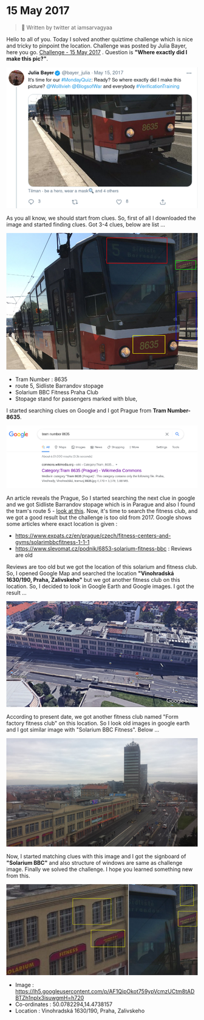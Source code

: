 # 15 May 2017

> :bookmark: Written by twitter at iamsarvagyaa

Hello to all of you. Today I solved another quiztime challenge which is nice and tricky to pinpoint the location. Challenge was posted by Julia Bayer, here you go. [Challenge - 15 May 2017](https://twitter.com/bayer_julia/status/864023752664862720) . Question is **"Where exactly did I make this pic?"**.

![](../static/15may2017/challenge.png)

As you all know, we should start from clues. So, first of all I downloaded the image and started finding clues. Got 3-4 clues, below are list ...

![](../static/15may2017/clues.png)

- Tram Number : 8635
- route 5, Sidliste Barrandov stopage
- Solarium BBC Fitness Praha Club
- Stopage stand for passengers marked with blue, 

I started searching clues on Google and I got Prague from **Tram Number-8635**.

![](../static/15may2017/tram.png)

An article reveals the Prague, So I started searching the next clue in google and we got Sidliste Barrandov stopage which is in Parague and also I found the tram's route 5 - [look at this](https://transit.navitime.com/en/cz/line/00000005). Now, it's time to search the fitness club, and we got a good result but the challenge is too old from 2017. Google shows some articles where exact location is given :

- https://www.expats.cz/en/prague/czech/fitness-centers-and-gyms/solarimbbcfitness-1-1-1
- https://www.slevomat.cz/podnik/6853-solarium-fitness-bbc : Reviews are old

Reviews are too old but we got the location of this solarium and fitness club. So, I opened Google Map and searched the location **"Vinohradská 1630/190, Praha, Zalivskeho"** but we got another fitness club on this location. So, I decided to look in Google Earth and Google images. I got the result ...

![](../static/15may2017/location.png)

According to present date, we got another fitness club named "Form factory fitness club" on this location. So I look old images in google earth and I got similar image with "Solarium BBC Fitness". Below ...

![](../static/15may2017/fitness.png)

Now, I started matching clues with this image and I got the signboard of **"Solarium BBC"** and also structure of windows are same as challenge image.  Finally we solved the challenge. I hope you learned something new from this.

![](../static/15may2017/solved.png)

- Image : https://lh5.googleusercontent.com/p/AF1QipOkot759ypVcmzUCtm8tADBTZh1nplx3isuwgmH=h720
- Co-ordinates : 50.0782294,14.4738157
- Location : Vinohradská 1630/190, Praha, Zalivskeho

